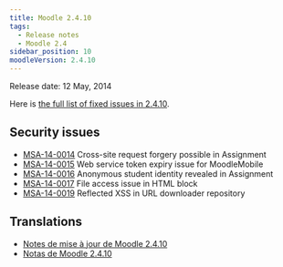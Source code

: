 ```yaml
---
title: Moodle 2.4.10
tags:
  - Release notes
  - Moodle 2.4
sidebar_position: 10
moodleVersion: 2.4.10
---
```


Release date: 12 May, 2014

Here is [the full list of fixed issues in 2.4.10](https://tracker.moodle.org/secure/IssueNavigator!executeAdvanced.jspa?jqlQuery=project+%3D+mdl+AND+resolution+%3D+fixed+AND+fixVersion+in+%28%222.4.10%22%29+ORDER+BY+priority+DESC&runQuery=true&clear=true).

## Security issues

- [MSA-14-0014](https://moodle.org/mod/forum/discuss.php?d=260361) Cross-site request forgery possible in Assignment
- [MSA-14-0015](https://moodle.org/mod/forum/discuss.php?d=260362) Web service token expiry issue for MoodleMobile
- [MSA-14-0016](https://moodle.org/mod/forum/discuss.php?d=260363) Anonymous student identity revealed in Assignment
- [MSA-14-0017](https://moodle.org/mod/forum/discuss.php?d=260364) File access issue in HTML block
- [MSA-14-0019](https://moodle.org/mod/forum/discuss.php?d=260366) Reflected XSS in URL downloader repository

## Translations

- [Notes de mise à jour de Moodle 2.4.10](https://docs.moodle.org/fr/Notes_de_mise_à_jour_de_Moodle_2.4.10)
- [Notas de Moodle 2.4.10](https://docs.moodle.org/es/Notas_de_Moodle_2.4.10)
